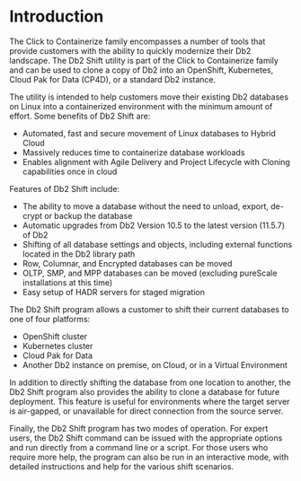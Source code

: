 # Introduction 

The Click to Containerize family encompasses a number of tools that provide customers with the
ability to quickly modernize their Db2 landscape. The Db2 Shift utility is part of the Click to Containerize
family and can be used to clone a copy of Db2 into an OpenShift, 
Kubernetes, Cloud Pak for Data (CP4D), or a standard Db2 instance. 

The utility is intended to help customers move their existing Db2 databases on Linux into a containerized 
environment with the minimum amount of effort. Some benefits of Db2 Shift are:

* Automated, fast and secure movement of Linux databases to Hybrid Cloud
* Massively reduces time to containerize database workloads
* Enables alignment with Agile Delivery and Project Lifecycle with Cloning capabilities once in cloud

Features of Db2 Shift include:

* The ability to move a database without the need to unload, export, de-crypt or backup the database
* Automatic upgrades from Db2 Version 10.5 to the latest version (11.5.7) of Db2
* Shifting of all database settings and objects, including external functions located in the Db2 library path
* Row, Columnar, and Encrypted databases can be moved
* OLTP, SMP, and MPP databases can be moved (excluding pureScale installations at this time)
* Easy setup of HADR servers for staged migration 

The Db2 Shift program allows a customer to shift their current databases to one of four platforms:

* OpenShift cluster
* Kubernetes cluster
* Cloud Pak for Data
* Another Db2 instance on premise, on Cloud, or in a Virtual Environment

In addition to directly shifting the database from one location to another, the Db2 Shift program
also provides the ability to clone a database for future deployment. This feature is useful for
environments where the target server is air-gapped, or unavailable for direct connection from the
source server.

Finally, the Db2 Shift program has two modes of operation. For expert users, the Db2 Shift command
can be issued with the appropriate options and run directly from a command line or a script. For those
users who require more help, the program can also be run in an interactive mode, with detailed
instructions and help for the various shift scenarios.


